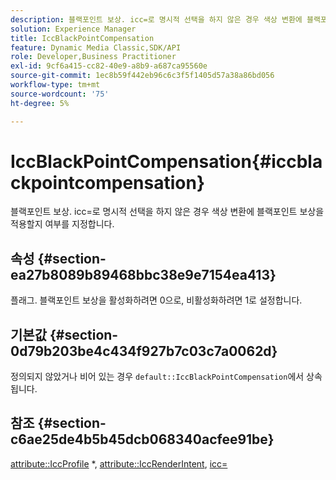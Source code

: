```yaml
---
description: 블랙포인트 보상. icc=로 명시적 선택을 하지 않은 경우 색상 변환에 블랙포인트 보상을 적용할지 여부를 지정합니다.
solution: Experience Manager
title: IccBlackPointCompensation
feature: Dynamic Media Classic,SDK/API
role: Developer,Business Practitioner
exl-id: 9cf6a415-cc82-40e9-a8b9-a687ca95560e
source-git-commit: 1ec8b59f442eb96c6c3f5f1405d57a38a86bd056
workflow-type: tm+mt
source-wordcount: '75'
ht-degree: 5%

---
```


# IccBlackPointCompensation{#iccblackpointcompensation}

블랙포인트 보상. icc=로 명시적 선택을 하지 않은 경우 색상 변환에 블랙포인트 보상을 적용할지 여부를 지정합니다.

## 속성 {#section-ea27b8089b89468bbc38e9e7154ea413}

플래그. 블랙포인트 보상을 활성화하려면 0으로, 비활성화하려면 1로 설정합니다.

## 기본값 {#section-0d79b203be4c434f927b7c03c7a0062d}

정의되지 않았거나 비어 있는 경우 `default::IccBlackPointCompensation`에서 상속됩니다.

## 참조 {#section-c6ae25de4b5b45dcb068340acfee91be}

[attribute::IccProfile](../../../../../is-api/image-catalog/image-serving-api-ref/c-image-catalog-reference/c-attributes-reference/r-iccprofilecmyk.md#reference-db89f9dac33e447cadb359ec1ba27ee0) *,  [attribute::IccRenderIntent](../../../../../is-api/image-catalog/image-serving-api-ref/c-image-catalog-reference/c-attributes-reference/r-iccrenderintent.md#reference-012f207f28bd4406a5368d23ed95a51f),  [icc=](../../../../../is-api/http-ref/image-serving-api-ref/c-http-protocol-reference/c-command-reference/r-icc.md#reference-182b5679e21e4df3b4d330535a5a7517)

